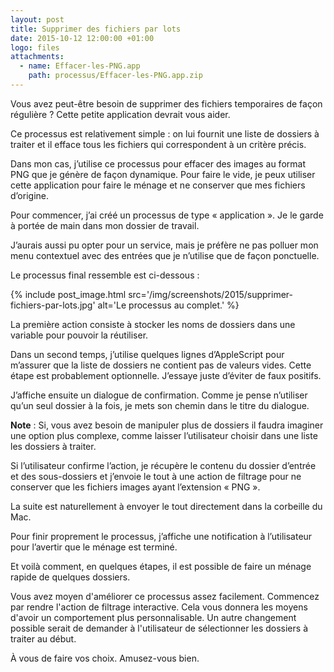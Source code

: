 ```yaml
---
layout: post
title: Supprimer des fichiers par lots
date: 2015-10-12 12:00:00 +01:00
logo: files
attachments: 
  - name: Effacer-les-PNG.app
    path: processus/Effacer-les-PNG.app.zip
---
```


Vous avez peut-être besoin de supprimer des fichiers temporaires de façon régulière ?
Cette petite application devrait vous aider.

Ce processus est relativement simple : on lui fournit une liste de dossiers à 
traiter et il efface tous les fichiers qui correspondent à un critère précis.

Dans mon cas, j’utilise ce processus pour effacer des images au format PNG 
que je génère de façon dynamique. 
Pour faire le vide, je peux utiliser cette application pour faire le ménage 
et ne conserver que mes fichiers d’origine.

Pour commencer, j’ai créé un processus de type « application ». 
Je le garde à portée de main dans mon dossier de travail.

J’aurais aussi pu opter pour un service, mais je préfère ne pas polluer 
mon menu contextuel avec des entrées que je n’utilise que de façon ponctuelle.

Le processus final ressemble est ci-dessous :

{% include post_image.html src='/img/screenshots/2015/supprimer-fichiers-par-lots.jpg' alt='Le processus au complet.' %}


La première action consiste à stocker les noms de dossiers dans une variable 
pour pouvoir la réutiliser.

Dans un second temps, j’utilise quelques lignes d’AppleScript pour 
m’assurer que la liste de dossiers ne contient pas de valeurs vides. 
Cette étape est probablement optionnelle. J’essaye juste d’éviter de faux positifs.

J’affiche ensuite un dialogue de confirmation. 
Comme je pense n’utiliser qu’un seul dossier à la fois, 
je mets son chemin dans le titre du dialogue.

**Note** : Si, vous avez besoin de manipuler plus de dossiers il faudra 
imaginer une option plus complexe, comme laisser l’utilisateur choisir 
dans une liste les dossiers à traiter.

Si l’utilisateur confirme l’action, je récupère le contenu du dossier 
d’entrée et des sous-dossiers et j’envoie le tout à une action de filtrage 
pour ne conserver que les fichiers images ayant l’extension « PNG ».

La suite est naturellement à envoyer le tout directement dans la corbeille du Mac.

Pour finir proprement le processus, j’affiche une notification à l’utilisateur 
pour l’avertir que le ménage est terminé.

Et voilà comment, en quelques étapes, il est possible de faire un ménage rapide 
de quelques dossiers.

Vous avez moyen d'améliorer ce processus assez facilement. 
Commencez par rendre l'action de filtrage interactive. 
Cela vous donnera les moyens d'avoir un comportement plus personnalisable. 
Un autre changement possible serait de demander à l'utilisateur de sélectionner 
les dossiers à traiter au début.

À vous de faire vos choix. Amusez-vous bien.

